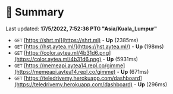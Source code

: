 # 📖 Summary
Last updated: **17/5/2022, 7:52:36 PTG "Asia/Kuala_Lumpur"**

- `GET` [https://shrt.ml](https://shrt.ml) - **Up** (2385ms)
- `GET` [https://hst.aytea.ml/](https://hst.aytea.ml/) - **Up** (198ms)
- `GET` [https://color.aytea.ml/4b31d6.png](https://color.aytea.ml/4b31d6.png) - **Up** (5931ms)
- `GET` [https://memeapi.aytea14.repl.co/gimme](https://memeapi.aytea14.repl.co/gimme) - **Up** (671ms)
- `GET` [https://teledrivemy.herokuapp.com/dashboard](https://teledrivemy.herokuapp.com/dashboard) - **Up** (296ms)
